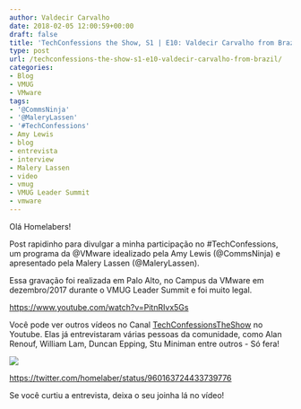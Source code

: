 ```yaml
---
author: Valdecir Carvalho
date: 2018-02-05 12:00:59+00:00
draft: false
title: 'TechConfessions the Show, S1 | E10: Valdecir Carvalho from Brazil'
type: post
url: /techconfessions-the-show-s1-e10-valdecir-carvalho-from-brazil/
categories:
- Blog
- VMUG
- VMware
tags:
- '@CommsNinja'
- '@MaleryLassen'
- '#TechConfessions'
- Amy Lewis
- blog
- entrevista
- interview
- Malery Lassen
- video
- vmug
- VMUG Leader Summit
- vmware
---
```


Olá Homelabers!

Post rapidinho para divulgar a minha participação no #TechConfessions, um programa da @VMware idealizado pela Amy Lewis (@CommsNinja) e apresentado pela Malery Lassen (@MaleryLassen).

Essa gravação foi realizada em Palo Alto, no Campus da VMware em dezembro/2017 durante o VMUG Leader Summit e foi muito legal.

https://www.youtube.com/watch?v=PitnRIvx5Gs

Você pode ver outros vídeos no Canal [TechConfessionsTheShow](https://www.youtube.com/channel/UCu27-6gOigzgjUVxpS_WPog) no Youtube. Elas já entrevistaram várias pessoas da comunidade, como Alan Renouf, William Lam, Duncan Epping, Stu Miniman entre outros - Só fera!

![](/imagens/2018/02/TechconfessionsTheShow-videos-644x228.jpg)


https://twitter.com/homelaber/status/960163724433739776

Se você curtiu a entrevista, deixa o seu joinha lá no vídeo!
